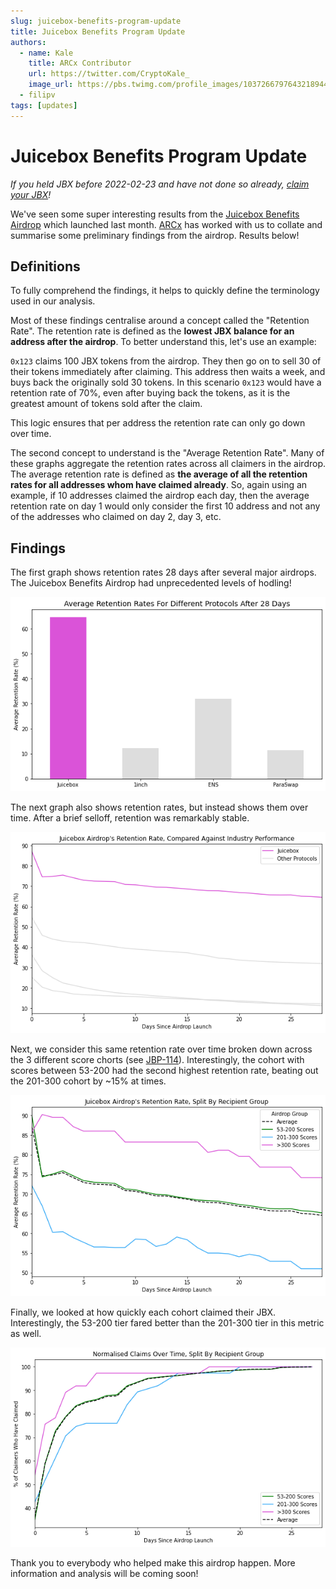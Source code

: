 ```yaml
---
slug: juicebox-benefits-program-update
title: Juicebox Benefits Program Update
authors:
  - name: Kale
    title: ARCx Contributor
    url: https://twitter.com/CryptoKale_
    image_url: https://pbs.twimg.com/profile_images/1037266797643218944/TNni262L_400x400.jpg
  - filipv
tags: [updates]
---
```


# Juicebox Benefits Program Update

_If you held JBX before 2022-02-23 and have not done so already, [claim your JBX](https://airdrop.juicebox.money/)!_

We've seen some super interesting results from the [Juicebox Benefits Airdrop](https://info.juicebox.money/blog/juicebox-benefits-program-explained) which launched last month. [ARCx](https://arcx.money/) has worked with us to collate and summarise some preliminary findings from the airdrop. Results below!

## Definitions

To fully comprehend the findings, it helps to quickly define the terminology used in our analysis.

Most of these findings centralise around a concept called the "Retention Rate". The retention rate is defined as the **lowest JBX balance for an address after the airdrop**. To better understand this, let's use an example:

`0x123` claims 100 JBX tokens from the airdrop. They then go on to sell 30 of their tokens immediately after claiming. This address then waits a week, and buys back the originally sold 30 tokens. In this scenario `0x123` would have a retention rate of 70%, even after buying back the tokens, as it is the greatest amount of tokens sold after the claim.

This logic ensures that per address the retention rate can only go down over time.

The second concept to understand is the "Average Retention Rate". Many of these graphs aggregate the retention rates across all claimers in the airdrop. The average retention rate is defined as **the average of all the retention rates for all addresses whom have claimed already**. So, again using an example, if 10 addresses claimed the airdrop each day, then the average retention rate on day 1 would only consider the first 10 address and not any of the addresses who claimed on day 2, day 3, etc.

## Findings

The first graph shows retention rates 28 days after several major airdrops. The Juicebox Benefits Airdrop had unprecedented levels of hodling!

![](juicebox_retention_snapshot.png)

The next graph also shows retention rates, but instead shows them over time. After a brief selloff, retention was remarkably stable.

![](juicebox_retention_over_time.png)

Next, we consider this same retention rate over time broken down across the 3 different score chorts (see [JBP-114](https://snapshot.org/#/jbdao.eth/proposal/0xd10c56f453851063665241417642352beaf8816aca062c29f98b1f5154ff3cdd)). Interestingly, the cohort with scores between 53-200 had the second highest retention rate, beating out the 201-300 cohort by ~15% at times.

![](juicebox_retention_by_cohort.png)

Finally, we looked at how quickly each cohort claimed their JBX. Interestingly, the 53-200 tier fared better than the 201-300 tier in this metric as well.

![](juicebox_claims.png)

Thank you to everybody who helped make this airdrop happen. More information and analysis will be coming soon!
